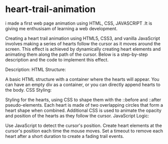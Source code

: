 # heart-trail-animation
i made a first web page animation using HTML, CSS, JAVASCRIPT .It is giving me  enthusisam of learning a web development.

Creating a heart trail animation using HTML5, CSS3, and vanilla JavaScript involves making a series of hearts follow the cursor as it moves around the screen. This effect is achieved by dynamically creating heart elements and animating them along the path of the cursor. Below is a step-by-step description and the code to implement this effect.

Description:
HTML Structure:

A basic HTML structure with a container where the hearts will appear. You can have an empty div as a container, or you can directly append hearts to the body.
CSS Styling:

Styling for the hearts, using CSS to shape them with the ::before and ::after pseudo-elements.
Each heart is made of two overlapping circles that form a heart shape when combined.
Additional CSS is used to animate the opacity and position of the hearts as they follow the cursor.
JavaScript Logic:

Use JavaScript to detect the cursor's position.
Create heart elements at the cursor's position each time the mouse moves.
Set a timeout to remove each heart after a short duration to create a fading trail events.
